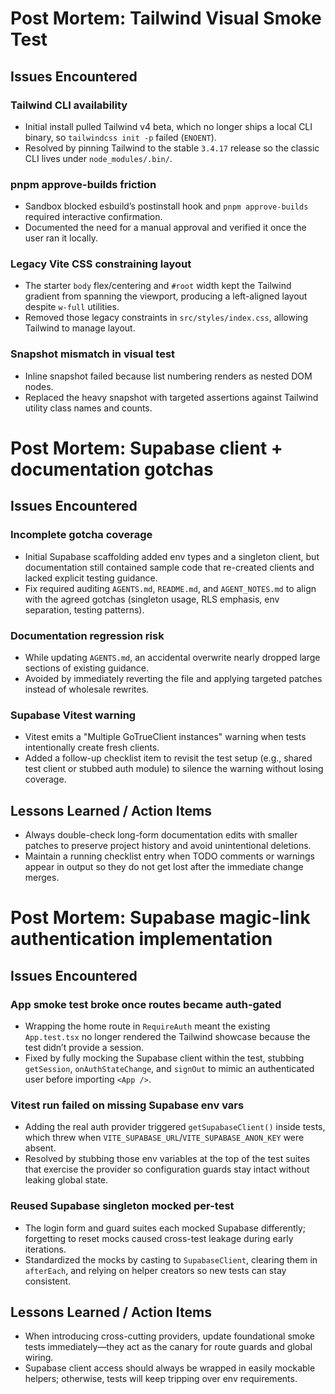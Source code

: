 # Post Mortem: Tailwind Visual Smoke Test

## Issues Encountered

### Tailwind CLI availability
- Initial install pulled Tailwind v4 beta, which no longer ships a local CLI binary, so `tailwindcss init -p` failed (`ENOENT`).
- Resolved by pinning Tailwind to the stable `3.4.17` release so the classic CLI lives under `node_modules/.bin/`.

### pnpm approve-builds friction
- Sandbox blocked esbuild’s postinstall hook and `pnpm approve-builds` required interactive confirmation.
- Documented the need for a manual approval and verified it once the user ran it locally.

### Legacy Vite CSS constraining layout
- The starter `body` flex/centering and `#root` width kept the Tailwind gradient from spanning the viewport, producing a left-aligned layout despite `w-full` utilities.
- Removed those legacy constraints in `src/styles/index.css`, allowing Tailwind to manage layout.

### Snapshot mismatch in visual test
- Inline snapshot failed because list numbering renders as nested DOM nodes.
- Replaced the heavy snapshot with targeted assertions against Tailwind utility class names and counts.

# Post Mortem: Supabase client + documentation gotchas

## Issues Encountered

### Incomplete gotcha coverage
- Initial Supabase scaffolding added env types and a singleton client, but documentation still contained sample code that re-created clients and lacked explicit testing guidance.
- Fix required auditing `AGENTS.md`, `README.md`, and `AGENT_NOTES.md` to align with the agreed gotchas (singleton usage, RLS emphasis, env separation, testing patterns).

### Documentation regression risk
- While updating `AGENTS.md`, an accidental overwrite nearly dropped large sections of existing guidance.
- Avoided by immediately reverting the file and applying targeted patches instead of wholesale rewrites.

### Supabase Vitest warning
- Vitest emits a "Multiple GoTrueClient instances" warning when tests intentionally create fresh clients.
- Added a follow-up checklist item to revisit the test setup (e.g., shared test client or stubbed auth module) to silence the warning without losing coverage.

## Lessons Learned / Action Items
- Always double-check long-form documentation edits with smaller patches to preserve project history and avoid unintentional deletions.
- Maintain a running checklist entry when TODO comments or warnings appear in output so they do not get lost after the immediate change merges.

# Post Mortem: Supabase magic-link authentication implementation

## Issues Encountered

### App smoke test broke once routes became auth-gated
- Wrapping the home route in `RequireAuth` meant the existing `App.test.tsx` no longer rendered the Tailwind showcase because the test didn’t provide a session.
- Fixed by fully mocking the Supabase client within the test, stubbing `getSession`, `onAuthStateChange`, and `signOut` to mimic an authenticated user before importing `<App />`.

### Vitest run failed on missing Supabase env vars
- Adding the real auth provider triggered `getSupabaseClient()` inside tests, which threw when `VITE_SUPABASE_URL`/`VITE_SUPABASE_ANON_KEY` were absent.
- Resolved by stubbing those env variables at the top of the test suites that exercise the provider so configuration guards stay intact without leaking global state.

### Reused Supabase singleton mocked per-test
- The login form and guard suites each mocked Supabase differently; forgetting to reset mocks caused cross-test leakage during early iterations.
- Standardized the mocks by casting to `SupabaseClient`, clearing them in `afterEach`, and relying on helper creators so new tests can stay consistent.

## Lessons Learned / Action Items
- When introducing cross-cutting providers, update foundational smoke tests immediately—they act as the canary for route guards and global wiring.
- Supabase client access should always be wrapped in easily mockable helpers; otherwise, tests will keep tripping over env requirements.